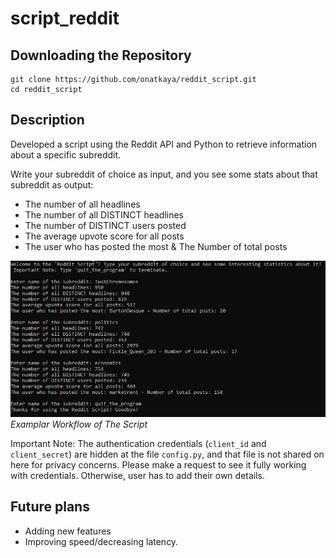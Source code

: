 # script_reddit

## Downloading the Repository

```
git clone https://github.com/onatkaya/reddit_script.git
cd reddit_script
```

## Description
Developed a script using the Reddit API and Python to retrieve information about a specific subreddit.

Write your subreddit of choice as input, and you see some stats about that subreddit as output:

* The number of all headlines
* The number of all DISTINCT headlines
* The number of DISTINCT users posted
* The average upvote score for all posts
* The user who has posted the most & The Number of total posts

![Examplar Workflow of The Script](https://github.com/onatkaya/reddit_script/blob/master/screenshot1.PNG?raw=true) <br /> *Examplar Workflow of The Script*

Important Note: The authentication credentials (`client_id` and `client_secret`) are hidden at the file `config.py`, and that file is not shared on here for privacy concerns. Please make a request to see it fully working with credentials. Otherwise, user has to add their own details.

## Future plans

* Adding new features
* Improving speed/decreasing latency.
